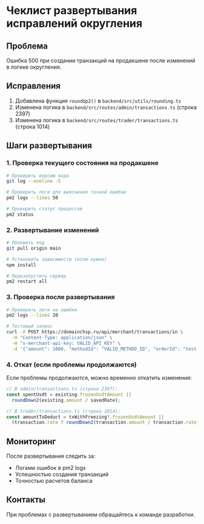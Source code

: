 # Чеклист развертывания исправлений округления

## Проблема
Ошибка 500 при создании транзакций на продакшене после изменений в логике округления.

## Исправления
1. Добавлена функция `roundUp2()` в `backend/src/utils/rounding.ts`
2. Изменена логика в `backend/src/routes/admin/transactions.ts` (строка 2397)
3. Изменена логика в `backend/src/routes/trader/transactions.ts` (строка 1014)

## Шаги развертывания

### 1. Проверка текущего состояния на продакшене
```bash
# Проверить версию кода
git log --oneline -5

# Проверить логи для выяснения точной ошибки
pm2 logs --lines 50

# Проверить статус процессов
pm2 status
```

### 2. Развертывание изменений
```bash
# Обновить код
git pull origin main

# Установить зависимости (если нужно)
npm install

# Перезапустить сервер
pm2 restart all
```

### 3. Проверка после развертывания
```bash
# Проверить логи на ошибки
pm2 logs --lines 20

# Тестовый запрос
curl -X POST https://domainchsp.ru/api/merchant/transactions/in \
  -H "Content-Type: application/json" \
  -H "x-merchant-api-key: VALID_API_KEY" \
  -d '{"amount": 1000, "methodId": "VALID_METHOD_ID", "orderId": "test-123", "expired_at": "2025-09-06T12:00:00Z"}'
```

### 4. Откат (если проблемы продолжаются)
Если проблемы продолжаются, можно временно откатить изменения:

```typescript
// В admin/transactions.ts (строка 2397):
const spentUsdt = existing.frozenUsdtAmount || 
  roundDown2(existing.amount / savedRate);

// В trader/transactions.ts (строка 1014):
const amountToDeduct = txWithFreezing?.frozenUsdtAmount ||
  (transaction.rate ? roundDown2(transaction.amount / transaction.rate) : 0);
```

## Мониторинг
После развертывания следить за:
- Логами ошибок в pm2 logs
- Успешностью создания транзакций
- Точностью расчетов баланса

## Контакты
При проблемах с развертыванием обращайтесь к команде разработки.
